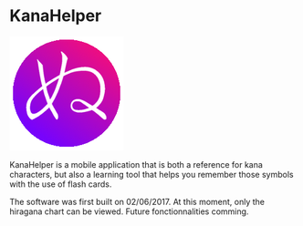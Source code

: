 # KanaHelper
![alt tag](https://github.com/Showlet/KanaHelper/blob/master/app/src/main/res/drawable/icon.png)

KanaHelper is a mobile application that is both a reference for kana characters, but also a learning tool that helps you remember those symbols with the use of flash cards.

The software was first built on 02/06/2017. 
At this moment, only the hiragana chart can be viewed. Future fonctionnalities comming.
